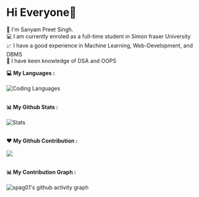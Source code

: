 <h1>Hi Everyone👋</h1>

<div>
📍 I'm Sanyam Preet Singh.<br>
💻 I am currently enroled as a full-time student in Simon fraser University<br>
📈 I have a good experience in Machine Learning, Web-Development, and DBMS<br>
🧠 I have keen knowledge of DSA and OOPS <br> 
</div>

<strong >💻 My Languages :</strong><br><br>
![Coding Languages](https://github-readme-stats.vercel.app/api/top-langs/?username=spag01&langs_count_private=true&theme=radical&card_width=445)<br><br>

<strong  >📊 My Github Stats :</strong><br><br>
![Stats](https://github-readme-stats.vercel.app/api?username=spag01&show_icons=true&count_private=true&include_all_commits=true&theme=radical)<br><br>

<strong >❤️ My Github Contribution :</strong><br><br>
<img align="center" src="https://github-readme-streak-stats.herokuapp.com/?user=spag01&theme=radical&hide_border=true"/><br><br>

<strong  >📊 My Contribution Graph :</strong><br><br>
![spag01's github activity graph](https://activity-graph.herokuapp.com/graph?username=spag01&theme=react-dark)<br><br>

